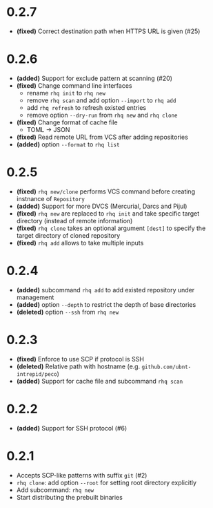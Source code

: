 # 0.2.7
* __(fixed)__   Correct destination path when HTTPS URL is given (#25)

# 0.2.6
* __(added)__   Support for exclude pattern at scanning (#20)
* __(fixed)__   Change command line interfaces
  - rename `rhq init` to `rhq new`
  - remove `rhq scan` and add option `--import` to `rhq add`
  - add `rhq refresh` to refresh existed entries
  - remove option `--dry-run` from `rhq new` and `rhq clone`
* __(fixed)__   Change format of cache file
  - TOML -> JSON
* __(fixed)__   Read remote URL from VCS after adding repositories
* __(added)__   option `--format` to `rhq list`

# 0.2.5
* __(fixed)__   `rhq new/clone` performs VCS command before creating instnance of `Repository` 
* __(added)__   Support for more DVCS (Mercurial, Darcs and Pijul)
* __(fixed)__   `rhq new` are replaced to `rhq init` and take specific target directory (instead of remote information)
* __(fixed)__   `rhq clone` takes an optional argument `[dest]` to specify the target directory of cloned repository
* __(fixed)__   `rhq add` allows to take multiple inputs

# 0.2.4
* __(added)__   subcommand `rhq add` to add existed repository under management
* __(added)__   option `--depth` to restrict the depth of base directories
* __(deleted)__ option `--ssh` from `rhq new`

# 0.2.3
* __(fixed)__   Enforce to use SCP if protocol is SSH
* __(deleted)__ Relative path with hostname (e.g. `github.com/ubnt-intrepid/peco`)
* __(added)__   Support for cache file and subcommand `rhq scan`

# 0.2.2
* __(added)__   Support for SSH protocol (#6)

# 0.2.1
* Accepts SCP-like patterns with suffix `git` (#2)
* `rhq clone`: add option `--root` for setting root directory explicitly
* Add subcommand: `rhq new`
* Start distributing the prebuilt binaries
